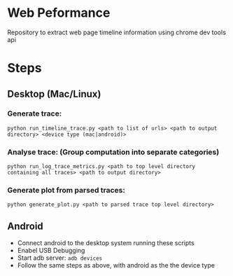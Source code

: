 # Web Peformance
Repository to extract web page timeline information using chrome dev tools api

# Steps

## Desktop (Mac/Linux)
### Generate trace:

```
python run_timeline_trace.py <path to list of urls> <path to output directory> <device type (mac|android)>
```

### Analyse trace: (Group computation into separate categories)
```
python run_log_trace_metrics.py <path to top level directory containing all traces> <path to output directory>
```

### Generate plot from parsed traces:
```
python generate_plot.py <path to parsed trace top level directory>
```

## Android

 * Connect android to the desktop system running these scripts
 * Enabel USB Debugging
 * Start adb server: `adb devices`
 * Follow the same steps as above, with android as the the device type

